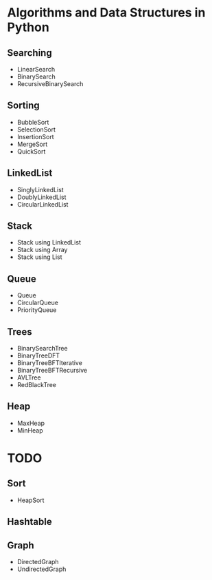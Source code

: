 # Algorithms and Data Structures in Python

## Searching
* LinearSearch
* BinarySearch
* RecursiveBinarySearch

## Sorting
* BubbleSort
* SelectionSort
* InsertionSort
* MergeSort
* QuickSort

## LinkedList
* SinglyLinkedList
* DoublyLinkedList
* CircularLinkedList

## Stack
* Stack using LinkedList
* Stack using Array
* Stack using List

## Queue
* Queue
* CircularQueue
* PriorityQueue

## Trees
* BinarySearchTree
* BinaryTreeDFT
* BinaryTreeBFTIterative
* BinaryTreeBFTRecursive
* AVLTree
* RedBlackTree

## Heap
* MaxHeap
* MinHeap

# TODO
## Sort
* HeapSort
## Hashtable
## Graph
* DirectedGraph
* UndirectedGraph
